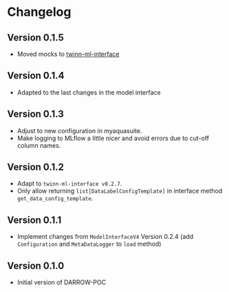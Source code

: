 # Changelog

## Version 0.1.5
- Moved mocks to [twinn-ml-interface](https://github.com/RoyalHaskoningDHV/twinn-ml-interface)

## Version 0.1.4
- Adapted to the last changes in the model interface

## Version 0.1.3
- Adjust to new configuration in myaquasuite.
- Make logging to MLflow a little nicer and avoid errors due to cut-off column names.

## Version 0.1.2
- Adapt to `twinn-ml-interface v0.2.7`.
- Only allow returning `list[DataLabelConfigTemplate]` in interface method `get_data_config_template`.

## Version 0.1.1
- Implement changes from `ModelInterfaceV4` Version 0.2.4 (add `Configuration` and `MetaDataLogger` to `load` method)

## Version 0.1.0
- Initial version of DARROW-POC
